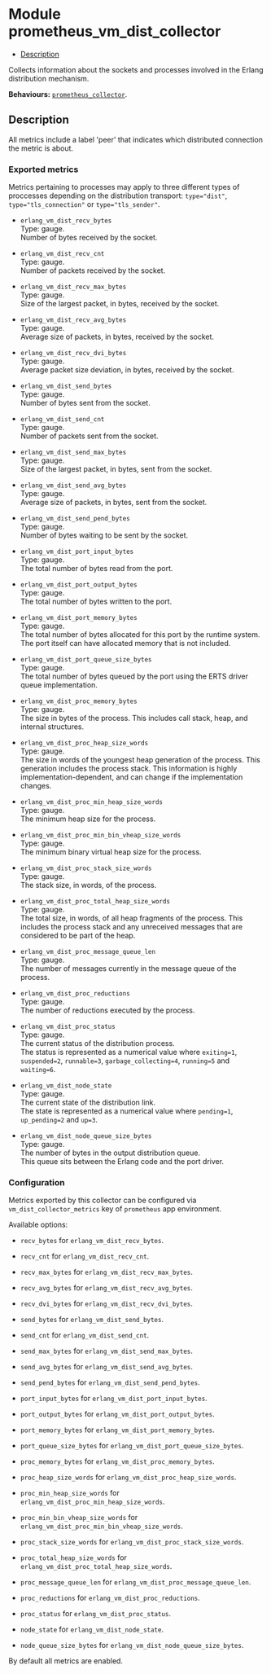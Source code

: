 

# Module prometheus_vm_dist_collector #
* [Description](#description)

Collects information about the sockets and processes involved
in the Erlang distribution mechanism.

__Behaviours:__ [`prometheus_collector`](prometheus_collector.md).

<a name="description"></a>

## Description ##

All metrics include a label 'peer' that indicates which
distributed connection the metric is about.


### <a name="Exported_metrics">Exported metrics</a> ###

Metrics pertaining to processes may apply to three different types
of proccesses depending on the distribution transport:
`type="dist"`, `type="tls_connection"` or `type="tls_sender"`.

* `erlang_vm_dist_recv_bytes`<br />
Type: gauge.<br />
Number of bytes received by the socket.

* `erlang_vm_dist_recv_cnt`<br />
Type: gauge.<br />
Number of packets received by the socket.

* `erlang_vm_dist_recv_max_bytes`<br />
Type: gauge.<br />
Size of the largest packet, in bytes, received by the socket.

* `erlang_vm_dist_recv_avg_bytes`<br />
Type: gauge.<br />
Average size of packets, in bytes, received by the socket.

* `erlang_vm_dist_recv_dvi_bytes`<br />
Type: gauge.<br />
Average packet size deviation, in bytes, received by the socket.

* `erlang_vm_dist_send_bytes`<br />
Type: gauge.<br />
Number of bytes sent from the socket.

* `erlang_vm_dist_send_cnt`<br />
Type: gauge.<br />
Number of packets sent from the socket.

* `erlang_vm_dist_send_max_bytes`<br />
Type: gauge.<br />
Size of the largest packet, in bytes, sent from the socket.

* `erlang_vm_dist_send_avg_bytes`<br />
Type: gauge.<br />
Average size of packets, in bytes, sent from the socket.

* `erlang_vm_dist_send_pend_bytes`<br />
Type: gauge.<br />
Number of bytes waiting to be sent by the socket.

* `erlang_vm_dist_port_input_bytes`<br />
Type: gauge.<br />
The total number of bytes read from the port.

* `erlang_vm_dist_port_output_bytes`<br />
Type: gauge.<br />
The total number of bytes written to the port.

* `erlang_vm_dist_port_memory_bytes`<br />
Type: gauge.<br />
The total number of bytes allocated for this port by the runtime system.
The port itself can have allocated memory that is not included.

* `erlang_vm_dist_port_queue_size_bytes`<br />
Type: gauge.<br />
The total number of bytes queued by the port using the ERTS driver queue implementation.

* `erlang_vm_dist_proc_memory_bytes`<br />
Type: gauge.<br />
The size in bytes of the process. This includes call stack, heap, and internal structures.

* `erlang_vm_dist_proc_heap_size_words`<br />
Type: gauge.<br />
The size in words of the youngest heap generation of the process.
This generation includes the process stack. This information is
highly implementation-dependent, and can change if the implementation changes.

* `erlang_vm_dist_proc_min_heap_size_words`<br />
Type: gauge.<br />
The minimum heap size for the process.

* `erlang_vm_dist_proc_min_bin_vheap_size_words`<br />
Type: gauge.<br />
The minimum binary virtual heap size for the process.

* `erlang_vm_dist_proc_stack_size_words`<br />
Type: gauge.<br />
The stack size, in words, of the process.

* `erlang_vm_dist_proc_total_heap_size_words`<br />
Type: gauge.<br />
The total size, in words, of all heap fragments of the process.
This includes the process stack and any unreceived messages that
are considered to be part of the heap.

* `erlang_vm_dist_proc_message_queue_len`<br />
Type: gauge.<br />
The number of messages currently in the message queue of the process.

* `erlang_vm_dist_proc_reductions`<br />
Type: gauge.<br />
The number of reductions executed by the process.

* `erlang_vm_dist_proc_status`<br />
Type: gauge.<br />
The current status of the distribution process.<br />
The status is represented as a numerical value where `exiting=1`,
`suspended=2`, `runnable=3`, `garbage_collecting=4`, `running=5`
and `waiting=6`.

* `erlang_vm_dist_node_state`<br />
Type: gauge.<br />
The current state of the distribution link.<br />
The state is represented as a numerical value where `pending=1`,
`up_pending=2` and `up=3`.

* `erlang_vm_dist_node_queue_size_bytes`<br />
Type: gauge.<br />
The number of bytes in the output distribution queue.<br />
This queue sits between the Erlang code and the port driver.



### <a name="Configuration">Configuration</a> ###

Metrics exported by this collector can be configured via
`vm_dist_collector_metrics` key of `prometheus` app environment.

Available options:

* `recv_bytes` for `erlang_vm_dist_recv_bytes`.

* `recv_cnt` for `erlang_vm_dist_recv_cnt`.

* `recv_max_bytes` for `erlang_vm_dist_recv_max_bytes`.

* `recv_avg_bytes` for `erlang_vm_dist_recv_avg_bytes`.

* `recv_dvi_bytes` for `erlang_vm_dist_recv_dvi_bytes`.

* `send_bytes` for `erlang_vm_dist_send_bytes`.

* `send_cnt` for `erlang_vm_dist_send_cnt`.

* `send_max_bytes` for `erlang_vm_dist_send_max_bytes`.

* `send_avg_bytes` for `erlang_vm_dist_send_avg_bytes`.

* `send_pend_bytes` for `erlang_vm_dist_send_pend_bytes`.

* `port_input_bytes` for `erlang_vm_dist_port_input_bytes`.

* `port_output_bytes` for `erlang_vm_dist_port_output_bytes`.

* `port_memory_bytes` for `erlang_vm_dist_port_memory_bytes`.

* `port_queue_size_bytes` for `erlang_vm_dist_port_queue_size_bytes`.

* `proc_memory_bytes` for `erlang_vm_dist_proc_memory_bytes`.

* `proc_heap_size_words` for `erlang_vm_dist_proc_heap_size_words`.

* `proc_min_heap_size_words` for `erlang_vm_dist_proc_min_heap_size_words`.

* `proc_min_bin_vheap_size_words` for `erlang_vm_dist_proc_min_bin_vheap_size_words`.

* `proc_stack_size_words` for `erlang_vm_dist_proc_stack_size_words`.

* `proc_total_heap_size_words` for `erlang_vm_dist_proc_total_heap_size_words`.

* `proc_message_queue_len` for `erlang_vm_dist_proc_message_queue_len`.

* `proc_reductions` for `erlang_vm_dist_proc_reductions`.

* `proc_status` for `erlang_vm_dist_proc_status`.

* `node_state` for `erlang_vm_dist_node_state`.

* `node_queue_size_bytes` for `erlang_vm_dist_node_queue_size_bytes`.


By default all metrics are enabled.